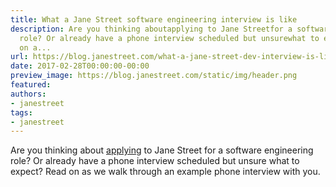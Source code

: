 ```yaml
---
title: What a Jane Street software engineering interview is like
description: Are you thinking aboutapplying to Jane Streetfor a software engineering
  role? Or already have a phone interview scheduled but unsurewhat to expect? Read
  on a...
url: https://blog.janestreet.com/what-a-jane-street-dev-interview-is-like/
date: 2017-02-28T00:00:00-00:00
preview_image: https://blog.janestreet.com/static/img/header.png
featured:
authors:
- janestreet
tags:
- janestreet
---
```


<p>Are you thinking about
<a href="https://www.janestreet.com/join-jane-street/apply/">applying</a> to Jane Street
for a software engineering role? Or already have a phone interview scheduled but unsure
what to expect? Read on as we walk through an example phone interview with you.</p>


